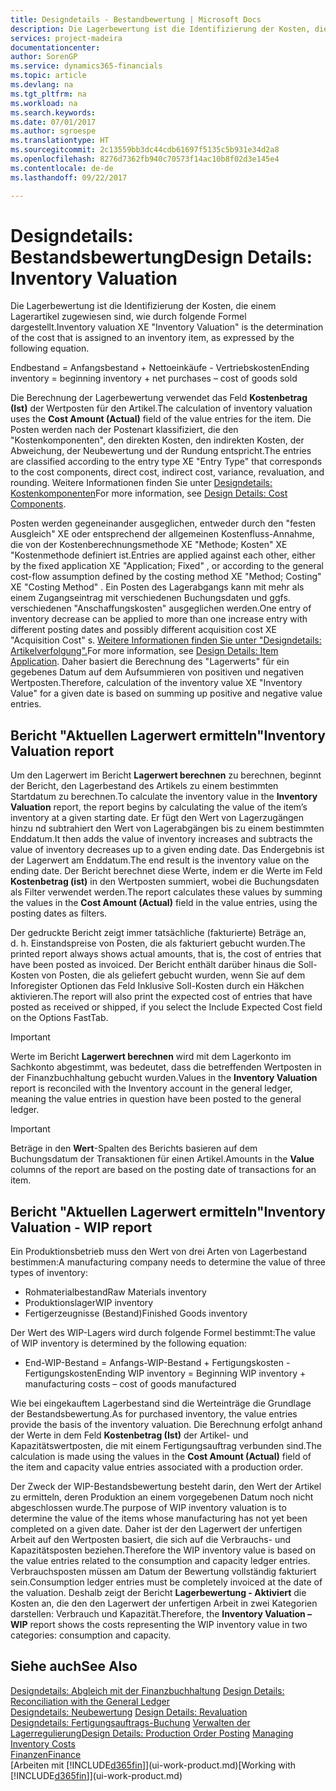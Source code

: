 ```yaml
---
title: Designdetails - Bestandbewertung | Microsoft Docs
description: Die Lagerbewertung ist die Identifizierung der Kosten, die einem Lagerartikel zugewiesen sind, wie durch folgende Formel dargestellt.
services: project-madeira
documentationcenter: 
author: SorenGP
ms.service: dynamics365-financials
ms.topic: article
ms.devlang: na
ms.tgt_pltfrm: na
ms.workload: na
ms.search.keywords: 
ms.date: 07/01/2017
ms.author: sgroespe
ms.translationtype: HT
ms.sourcegitcommit: 2c13559bb3dc44cdb61697f5135c5b931e34d2a8
ms.openlocfilehash: 8276d7362fb940c70573f14ac10b8f02d3e145e4
ms.contentlocale: de-de
ms.lasthandoff: 09/22/2017

---
```

# <a name="design-details-inventory-valuation"></a><span data-ttu-id="42b29-103">Designdetails: Bestandsbewertung</span><span class="sxs-lookup"><span data-stu-id="42b29-103">Design Details: Inventory Valuation</span></span>
<span data-ttu-id="42b29-104">Die Lagerbewertung ist die Identifizierung der Kosten, die einem Lagerartikel zugewiesen sind, wie durch folgende Formel dargestellt.</span><span class="sxs-lookup"><span data-stu-id="42b29-104">Inventory valuation XE "Inventory Valuation"  is the determination of the cost that is assigned to an inventory item, as expressed by the following equation.</span></span>  

<span data-ttu-id="42b29-105">Endbestand = Anfangsbestand + Nettoeinkäufe - Vertriebskosten</span><span class="sxs-lookup"><span data-stu-id="42b29-105">Ending inventory = beginning inventory + net purchases – cost of goods sold</span></span>  

<span data-ttu-id="42b29-106">Die Berechnung der Lagerbewertung verwendet das Feld **Kostenbetrag (Ist)** der Wertposten für den Artikel.</span><span class="sxs-lookup"><span data-stu-id="42b29-106">The calculation of inventory valuation uses the **Cost Amount (Actual)** field of the value entries for the item.</span></span> <span data-ttu-id="42b29-107">Die Posten werden nach der Postenart klassifiziert, die den "Kostenkomponenten", den direkten Kosten, den indirekten Kosten, der Abweichung, der Neubewertung und der Rundung entspricht.</span><span class="sxs-lookup"><span data-stu-id="42b29-107">The entries are classified according to the entry type XE "Entry Type"  that corresponds to the cost components, direct cost, indirect cost, variance, revaluation, and rounding.</span></span> <span data-ttu-id="42b29-108">Weitere Informationen finden Sie unter [Designdetails: Kostenkomponenten](design-details-cost-components.md)</span><span class="sxs-lookup"><span data-stu-id="42b29-108">For more information, see [Design Details: Cost Components](design-details-cost-components.md).</span></span>  

<span data-ttu-id="42b29-109">Posten werden gegeneinander ausgeglichen, entweder durch den "festen Ausgleich" XE oder entsprechend der allgemeinen Kostenfluss-Annahme, die von der Kostenberechnungsmethode XE "Methode; Kosten" XE "Kostenmethode definiert ist.</span><span class="sxs-lookup"><span data-stu-id="42b29-109">Entries are applied against each other, either by the fixed application XE "Application; Fixed" , or according to the general cost-flow assumption defined by the costing method XE "Method; Costing"  XE "Costing Method" .</span></span> <span data-ttu-id="42b29-110">Ein Posten des Lagerabgangs kann mit mehr als einem Zugangseintrag mit verschiedenen Buchungsdaten und ggfs. verschiedenen "Anschaffungskosten" ausgeglichen werden.</span><span class="sxs-lookup"><span data-stu-id="42b29-110">One entry of inventory decrease can be applied to more than one increase entry with different posting dates and possibly different acquisition cost XE "Acquisition Cost" s.</span></span> <span data-ttu-id="42b29-111">[Weitere Informationen finden Sie unter "Designdetails: Artikelverfolgung".](design-details-item-application.md)</span><span class="sxs-lookup"><span data-stu-id="42b29-111">For more information, see [Design Details: Item Application](design-details-item-application.md).</span></span> <span data-ttu-id="42b29-112">Daher basiert die Berechnung des "Lagerwerts" für ein gegebenes Datum auf dem Aufsummieren von positiven und negativen Wertposten.</span><span class="sxs-lookup"><span data-stu-id="42b29-112">Therefore, calculation of the inventory value XE "Inventory Value"  for a given date is based on summing up positive and negative value entries.</span></span>  

## <a name="inventory-valuation-report"></a><span data-ttu-id="42b29-113">Bericht "Aktuellen Lagerwert ermitteln"</span><span class="sxs-lookup"><span data-stu-id="42b29-113">Inventory Valuation report</span></span>  
<span data-ttu-id="42b29-114">Um den Lagerwert im Bericht **Lagerwert berechnen** zu berechnen, beginnt der Bericht, den Lagerbestand des Artikels zu einem bestimmten Startdatum zu berechnen.</span><span class="sxs-lookup"><span data-stu-id="42b29-114">To calculate the inventory value in the **Inventory Valuation** report, the report begins by calculating the value of the item’s inventory at a given starting date.</span></span> <span data-ttu-id="42b29-115">Er fügt den Wert von Lagerzugängen hinzu nd subtrahiert den Wert von Lagerabgängen bis zu einem bestimmten Enddatum.</span><span class="sxs-lookup"><span data-stu-id="42b29-115">It then adds the value of inventory increases and subtracts the value of inventory decreases up to a given ending date.</span></span> <span data-ttu-id="42b29-116">Das Endergebnis ist der Lagerwert am Enddatum.</span><span class="sxs-lookup"><span data-stu-id="42b29-116">The end result is the inventory value on the ending date.</span></span> <span data-ttu-id="42b29-117">Der Bericht berechnet diese Werte, indem er die Werte im Feld **Kostenbetrag (ist)** in den Wertposten summiert, wobei die Buchungsdaten als Filter verwendet werden.</span><span class="sxs-lookup"><span data-stu-id="42b29-117">The report calculates these values by summing the values in the **Cost Amount (Actual)** field in the value entries, using the posting dates as filters.</span></span>  

<span data-ttu-id="42b29-118">Der gedruckte Bericht zeigt immer tatsächliche (fakturierte) Beträge an, d. h. Einstandspreise von Posten, die als fakturiert gebucht wurden.</span><span class="sxs-lookup"><span data-stu-id="42b29-118">The printed report always shows actual amounts, that is, the cost of entries that have been posted as invoiced.</span></span> <span data-ttu-id="42b29-119">Der Bericht enthält darüber hinaus die Soll-Kosten von Posten, die als geliefert gebucht wurden, wenn Sie auf dem Inforegister Optionen das Feld Inklusive Soll-Kosten durch ein Häkchen aktivieren.</span><span class="sxs-lookup"><span data-stu-id="42b29-119">The report will also print the expected cost of entries that have posted as received or shipped, if you select the Include Expected Cost field on the Options FastTab.</span></span>  

> [!IMPORTANT]  
>  <span data-ttu-id="42b29-120">Werte im Bericht **Lagerwert berechnen** wird mit dem Lagerkonto im Sachkonto abgestimmt, was bedeutet, dass die betreffenden Wertposten in der Finanzbuchhaltung gebucht wurden.</span><span class="sxs-lookup"><span data-stu-id="42b29-120">Values in the **Inventory Valuation** report is reconciled with the Inventory account in the general ledger, meaning the value entries in question have been posted to the general ledger.</span></span>  

> [!IMPORTANT]  
>  <span data-ttu-id="42b29-121">Beträge in den **Wert**-Spalten des Berichts basieren auf dem Buchungsdatum der Transaktionen für einen Artikel.</span><span class="sxs-lookup"><span data-stu-id="42b29-121">Amounts in the **Value** columns of the report are based on the posting date of transactions for an item.</span></span>  

## <a name="inventory-valuation---wip-report"></a><span data-ttu-id="42b29-122">Bericht "Aktuellen Lagerwert ermitteln"</span><span class="sxs-lookup"><span data-stu-id="42b29-122">Inventory Valuation - WIP report</span></span>  
<span data-ttu-id="42b29-123">Ein Produktionsbetrieb muss den Wert von drei Arten von Lagerbestand bestimmen:</span><span class="sxs-lookup"><span data-stu-id="42b29-123">A manufacturing company needs to determine the value of three types of inventory:</span></span>  

* <span data-ttu-id="42b29-124">Rohmaterialbestand</span><span class="sxs-lookup"><span data-stu-id="42b29-124">Raw Materials inventory</span></span>  
* <span data-ttu-id="42b29-125">Produktionslager</span><span class="sxs-lookup"><span data-stu-id="42b29-125">WIP inventory</span></span>  
* <span data-ttu-id="42b29-126">Fertigerzeugnisse (Bestand)</span><span class="sxs-lookup"><span data-stu-id="42b29-126">Finished Goods inventory</span></span>  

<span data-ttu-id="42b29-127">Der Wert des WIP-Lagers wird durch folgende Formel bestimmt:</span><span class="sxs-lookup"><span data-stu-id="42b29-127">The value of WIP inventory is determined by the following equation:</span></span>  

* <span data-ttu-id="42b29-128">End-WIP-Bestand = Anfangs-WIP-Bestand + Fertigungskosten - Fertigungskosten</span><span class="sxs-lookup"><span data-stu-id="42b29-128">Ending WIP inventory = Beginning WIP inventory + manufacturing costs – cost of goods manufactured</span></span>  

<span data-ttu-id="42b29-129">Wie bei eingekauftem Lagerbestand sind die Werteinträge die Grundlage der Bestandsbewertung.</span><span class="sxs-lookup"><span data-stu-id="42b29-129">As for purchased inventory, the value entries provide the basis of the inventory valuation.</span></span> <span data-ttu-id="42b29-130">Die Berechnung erfolgt anhand der Werte in dem Feld **Kostenbetrag (Ist)** der Artikel- und Kapazitätswertposten, die mit einem Fertigungsauftrag verbunden sind.</span><span class="sxs-lookup"><span data-stu-id="42b29-130">The calculation is made using the values in the **Cost Amount (Actual)** field of the item and capacity value entries associated with a production order.</span></span>  

<span data-ttu-id="42b29-131">Der Zweck der WIP-Bestandsbewertung besteht darin, den Wert der Artikel zu ermitteln, deren Produktion an einem vorgegebenen Datum noch nicht abgeschlossen wurde.</span><span class="sxs-lookup"><span data-stu-id="42b29-131">The purpose of WIP inventory valuation is to determine the value of the items whose manufacturing has not yet been completed on a given date.</span></span> <span data-ttu-id="42b29-132">Daher ist der den Lagerwert der unfertigen Arbeit auf den Wertposten basiert, die sich auf die Verbrauchs- und Kapazitätsposten beziehen.</span><span class="sxs-lookup"><span data-stu-id="42b29-132">Therefore the WIP inventory value is based on the value entries related to the consumption and capacity ledger entries.</span></span> <span data-ttu-id="42b29-133">Verbrauchsposten müssen am Datum der Bewertung vollständig fakturiert sein.</span><span class="sxs-lookup"><span data-stu-id="42b29-133">Consumption ledger entries must be completely invoiced at the date of the valuation.</span></span> <span data-ttu-id="42b29-134">Deshalb zeigt der Bericht **Lagerbewertung - Aktiviert** die Kosten an, die den den Lagerwert der unfertigen Arbeit in zwei Kategorien darstellen: Verbrauch und Kapazität.</span><span class="sxs-lookup"><span data-stu-id="42b29-134">Therefore, the **Inventory Valuation – WIP** report shows the costs representing the WIP inventory value in two categories: consumption and capacity.</span></span>  

## <a name="see-also"></a><span data-ttu-id="42b29-135">Siehe auch</span><span class="sxs-lookup"><span data-stu-id="42b29-135">See Also</span></span>  
<span data-ttu-id="42b29-136">[Designdetails: Abgleich mit der Finanzbuchhaltung](design-details-reconciliation-with-the-general-ledger.md) </span><span class="sxs-lookup"><span data-stu-id="42b29-136">[Design Details: Reconciliation with the General Ledger](design-details-reconciliation-with-the-general-ledger.md) </span></span>  
<span data-ttu-id="42b29-137">[Designdetails: Neubewertung](design-details-revaluation.md) </span><span class="sxs-lookup"><span data-stu-id="42b29-137">[Design Details: Revaluation](design-details-revaluation.md) </span></span>  
<span data-ttu-id="42b29-138">[Designdetails: Fertigungsauftrags-Buchung](design-details-production-order-posting.md)
[Verwalten der Lagerregulierung](finance-manage-inventory-costs.md)</span><span class="sxs-lookup"><span data-stu-id="42b29-138">[Design Details: Production Order Posting](design-details-production-order-posting.md)
[Managing Inventory Costs](finance-manage-inventory-costs.md)</span></span>  
[<span data-ttu-id="42b29-139">Finanzen</span><span class="sxs-lookup"><span data-stu-id="42b29-139">Finance</span></span>](finance.md)  
<span data-ttu-id="42b29-140">[Arbeiten mit [!INCLUDE[d365fin](includes/d365fin_md.md)]](ui-work-product.md)</span><span class="sxs-lookup"><span data-stu-id="42b29-140">[Working with [!INCLUDE[d365fin](includes/d365fin_md.md)]](ui-work-product.md)</span></span>

